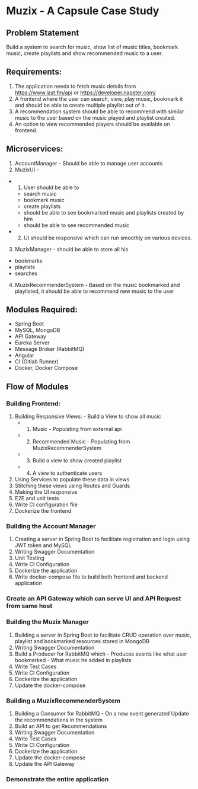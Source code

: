 # Muzix - A Capsule Case Study

## Problem Statement

Build a system to search for music, show list of music titles, bookmark music, create playlists and show recommended music to a user.

## Requirements:
1. The application needs to fetch music details from https://www.last.fm/api or https://developer.napster.com/
2. A frontend where the user can search, view, play music, bookmark it and should be able to create multiple playlist out of it.
3. A recommendation system should be able to recommend with similar music to the user based on the music played and playlist created.
4. An option to view recommended players should be available on frontend. 

## Microservices:
1. AccountManager - Should be able to manage user accounts
2. MuzixUI -
  - 1. User should be able to
      - search music
      - bookmark music
      - create playlists
      - should be able to see bookmarked music and playlists created by him
      - should be able to see recommended music
  - 2. UI should be responsive which can run smoothly on various devices.
3. MuzixManager - should be able to store all his
  - bookmarks
  - playlists
  - searches
4. MuzixRecommenderSystem - Based on the music bookmarked and playlisted, it should be able to recommend new music to the user

## Modules Required:
- Spring Boot
- MySQL, MongoDB
- API Gateway
- Eureka Server
- Message Broker (RabbitMQ)
- Angular
- CI (Gitlab Runner)
- Docker, Docker Compose


## Flow of Modules

### Building Frontend:
  1. Building Responsive Views:
    - Build a View to show all music
      - 1. Music - Populating from external api
      - 2. Recommended Music - Populating from MuzixRecommenderSystem
      - 3. Build a view to show created playlist
      - 4. A view to authenticate users
  2. Using Services to populate these data in views
  3. Stitching these views using Routes and Guards
  4. Making the UI responsive
  5. E2E and unit tests
  6. Write CI configuration file
  7. Dockerize the frontend

### Building the Account Manager
  1. Creating a server in Spring Boot to facilitate registration and login using JWT token and MySQL
  2. Writing Swagger Documentation
  3. Unit Testing
  4. Write CI Configuration
  5. Dockerize the application
  6. Write docker-compose file to build both frontend and backend application
  
### Create an API Gateway which can serve UI and API Request from same host

### Building the Muzix Manager
  1. Building a server in Spring Boot to facilitate CRUD operation over music, playlist and bookmarked resources stored in MongoDB
  2. Writing Swagger Documentation
  3. Build a Producer for RabbitMQ which
    - Produces events like what user bookmarked
    - What music he added in playlists
  4. Write Test Cases
  5. Write CI Configuration
  6. Dockerize the application
  7. Update the docker-compose

### Building a MuzixRecommenderSystem
  1. Building a Consumer for RabbitMQ
    - On a new event generated Update the recommendations in the system
  2. Build an API to get Recommendations
  3. Writing Swagger Documentation
  4. Write Test Cases
  5. Write CI Configuration
  6. Dockerize the application
  7. Update the docker-compose
  8. Update the API Gateway

### Demonstrate the entire application